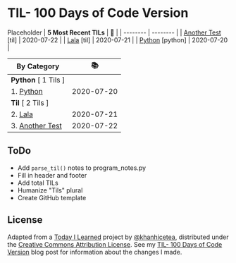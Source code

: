 # TIL- 100 Days of Code Version

Placeholder
| **5 Most Recent TILs** | :tada: |
| -------- | -------- |
| [Another Test](til/another_test.md) [til] | 2020-07-22 |
| [Lala](til/lala.md) [til] | 2020-07-21 |
| [Python](python/python.md) [python] | 2020-07-20 |

| **By Category** | :books: |
| -------- | -------- |
| **Python** [ 1 Tils ] | |
| 1. [Python](python/python.md) | 2020-07-20 |
| **Til** [ 2 Tils ] | |
| 2. [Lala](til/lala.md) | 2020-07-21 |
| 3. [Another Test](til/another_test.md) | 2020-07-22 |


## ToDo

* Add `parse_til()` notes to program_notes.py
* Fill in header and footer
* Add total TILs
* Humanize "Tils" plural
* Create GitHub template

## License

Adapted from a [Today I Learned](https://github.com/khanhicetea/today-i-learned/) project by [@khanhicetea](https://github.com/khanhicetea), distributed under the [Creative Commons Attribution License](http://creativecommons.org/licenses/by/3.0/). See my [TIL- 100 Days of Code Version](https://github.com/KatherineMichel/portfolio/blob/master/regular-blog-posts/til-100-days-of-code-version.md) blog post for information about the changes I made.
